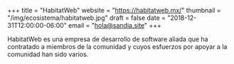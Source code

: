 +++
title = "HabitatWeb"
website = "https://habitatweb.mx/"
thumbnail = "/img/ecosistema/habitatweb.jpg"
draft = false
date = "2018-12-31T12:00:00-06:00"
email = "hola@sandia.site"
+++

HabitatWeb es una empresa de desarrollo de software aliada que ha contratado a miembros de la comunidad y cuyos esfuerzos por apoyar a la comunidad han sido varios.


